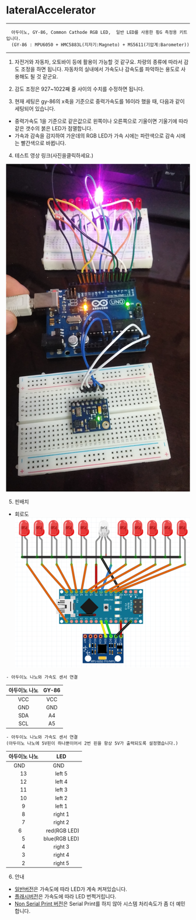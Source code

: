 # lateralAccelerator


 
***
      아두이노, GY-86, Common Cathode RGB LED,  일반 LED를 사용한 횡G 측정용 키트입니다.   
      (GY-86 : MPU6050 + HMC5883L(지자기:Magneto) + MS5611(기압계:Barometer))  
***

1. 자전거와 자동차, 오토바이 등에 활용이 가능할 것 같구요. 차량의 종류에 따라서 감도 조정을 하면 됩니다. 자동차의 실내에서 가속도나 감속도를 파악하는 용도로 사용해도 될 것 같군요.  

2. 감도 조정은 927~1022째 줄 사이의 수치를 수정하면 됩니다.  

3. 현재 세팅은 gy-86의 x축을 기준으로 중력가속도를 16이라 했을 때, 다음과 같이 세팅되어 있습니다.  

 - 중력가속도 1을 기준으로 같은값으로 왼쪽이나 오른쪽으로 기울이면 기울기에 따라 같은 갯수의 붉은 LED가 점멸합니다.  
 - 가속과 감속을 감지하여 가운데의 RGB LED가 가속 시에는 파란색으로 감속 시에는 빨간색으로 바뀝니다.  

4. 테스트 영상 링크(사진을클릭하세요.)  

[![테스트 영상 링크](https://raw.githubusercontent.com/mtinet/lateralAccelerator/master/20170502_022741.jpg)](https://youtu.be/YjH0g60Ffdg)  


5. 핀배치  
 - 회로도  
 ![](https://github.com/mtinet/lateralAccelerator/blob/master/circuit.png?raw=true)  
 
~~~  
- 아두이노 나노와 가속도 센서 연결  
~~~   

| 아두이노 나노  | GY-86          |
| :------------: | :-----------: |
| VCC           |   VCC       |
| GND           |   GND       |
| SDA           |   A4        |
| SCL           |   A5        |

~~~  
- 아두이노 나노와 가속도 센서 연결    
(아두이노 나노에 5V핀이 하나뿐이어서 2번 핀을 항상 5V가 출력되도록 설정했습니다.)   
~~~  

| 아두이노 나노  | LED           |
| :-----------: | :-----------: |
|   GND       |   GND           |
|   13        |   left 5       |
|    12       |   left 4       |
|   11        |   left 3        |
|    10       |   left 2        |
|   9         |   left  1        |
|    8        |   right 1        |
|    7        |   right 2        |
|    6        |   red(RGB LED)   |
|    5        |   blue(RGB LED)   |
|    4        |   right 3        |
|    3        |   right 4        |
|    2        |   right 5        |
  
6. 안내
- [일반버전](https://github.com/mtinet/lateralAccelerator/blob/master/lateralAccelerator.ino)은 가속도에 따라 LED가 계속 켜져있습니다.  
- [플래시버전](https://github.com/mtinet/lateralAccelerator/blob/master/lateralAcceleratorFlash.ino)은 가속도에 따라 LED 번쩍거립니다.  
- [Non Serial Print 버전](https://github.com/mtinet/lateralAccelerator/blob/master/lateralAcceleratorNonSerial.ino)은 Serial Print를 하지 않아 시스템 처리속도가 좀 더 예민합니다.  



